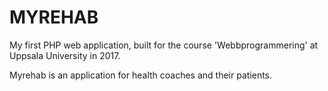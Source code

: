 # MYREHAB

My first PHP web application, built for the course 'Webbprogrammering' at Uppsala University in 2017.

Myrehab is an application for health coaches and their patients.
